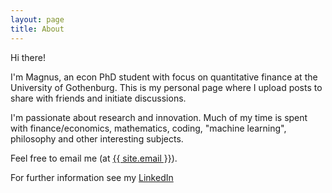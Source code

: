 ```yaml
---
layout: page
title: About
---
```


Hi there!

I'm Magnus, an econ PhD student with focus on quantitative finance at the University of Gothenburg. This is my personal page where I upload posts to share with friends and initiate discussions.

I'm passionate about research and innovation. Much of my time is spent with finance/economics, mathematics, coding, "machine learning", philosophy and other interesting subjects.

Feel free to email me (at <a href="mailto:{{ site.email }}">{{ site.email }}</a>).

For further information see my [LinkedIn](https://www.linkedin.com/in/magnus-hansson-1426a734)
